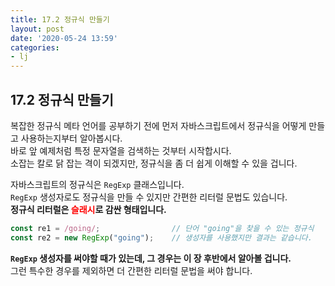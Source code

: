 ```yaml
---
title: 17.2 정규식 만들기
layout: post
date: '2020-05-24 13:59'
categories:
- lj
---
```


## 17.2 정규식 만들기

복잡한 정규식 메타 언어를 공부하기 전에 먼저 자바스크립트에서 정규식을 어떻게 만들고 사용하는지부터 
알아봅시다.  
바로 앞 예제처럼 특정 문자열을 검색하는 것부터 시작합시다.  
소잡는 칼로 닭 잡는 격이 되겠지만, 정규식을 좀 더 쉽게 이해할 수 있을 겁니다.

자바스크립트의 정규식은 `RegExp` 클래스입니다.  
`RegExp` 생성자로도 정규식을 만들 수 있지만 간편한 리터럴 문법도 있습니다.  
**정규식 리터럴은 <span style="color:red">슬래시</span>로 감싼 형태입니다.**

```javascript
const re1 = /going/;                // 단어 "going"을 찾을 수 있는 정규식
const re2 = new RegExp("going");    // 생성자를 사용했지만 결과는 같습니다.
```

**`RegExp` 생성자를 써야할 때가 있는데, 그 경우는 이 장 후반에서 알아볼 겁니다.**  
그런 특수한 경우를 제외하면 더 간편한 리터럴 문법을 써야 합니다.
